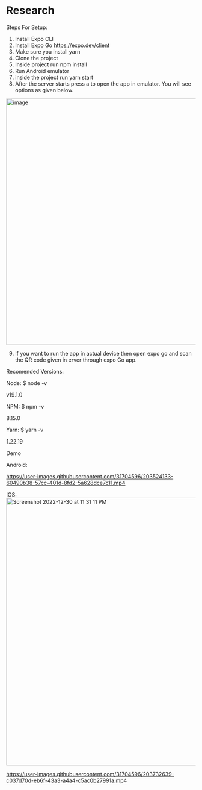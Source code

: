 # Research

Steps For Setup:
1. Install Expo CLI
2. Install Expo Go https://expo.dev/client
3. Make sure you install yarn
4. Clone the project
5. Inside project run npm install
6. Run Android emulator
7. inside the project run yarn start 
8. After the server starts press a to open the app in emulator. You will see options as given below.
<img width="654" alt="image" src="https://user-images.githubusercontent.com/31704596/203692549-54a719e7-baa2-41a3-a23c-88b112f0eb6f.png">

9. If you want to run the app in actual device then open expo go and scan the QR code given in erver through expo Go app.

Recomended Versions:

Node:
$ node -v

v19.1.0

NPM:
$ npm -v

8.15.0

Yarn:
$ yarn -v

1.22.19


Demo

Android:

https://user-images.githubusercontent.com/31704596/203524133-60490b38-57cc-401d-8fd2-5a628dce7c11.mp4

IOS:<img width="711" alt="Screenshot 2022-12-30 at 11 31 11 PM" src="https://user-images.githubusercontent.com/31704596/210070518-b3a23cb5-1793-4290-bdcf-11c87d27873e.png">


https://user-images.githubusercontent.com/31704596/203732639-c037d70d-eb6f-43a3-a4a4-c5ac0b27991a.mp4


